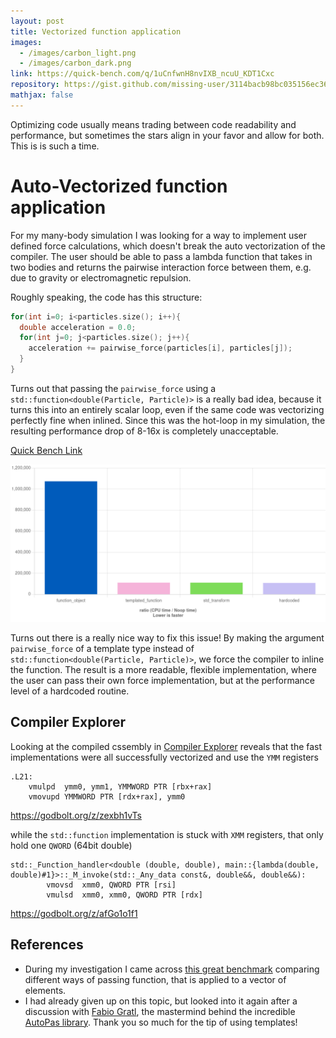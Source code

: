 ```yaml
---
layout: post
title: Vectorized function application
images:
  - /images/carbon_light.png
  - /images/carbon_dark.png
link: https://quick-bench.com/q/1uCnfwnH8nvIXB_ncuU_KDT1Cxc
repository: https://gist.github.com/missing-user/3114bacb98bc035156ec362c6b73251c
mathjax: false
---
```

Optimizing code usually means trading between code readability and performance, but sometimes the stars align in your favor and allow for both. This is is such a time. 

# Auto-Vectorized function application

For my many-body simulation I was looking for a way to implement user defined force calculations, which doesn't break the auto vectorization of the compiler. The user should be able to pass a lambda function that takes in two bodies and returns the pairwise interaction force between them, e.g. due to gravity or electromagnetic repulsion.

Roughly speaking, the code has this structure:

```cpp
for(int i=0; i<particles.size(); i++){
  double acceleration = 0.0;
  for(int j=0; j<particles.size(); j++){
    acceleration += pairwise_force(particles[i], particles[j]);
  }
}
```

Turns out that passing the `pairwise_force` using a `std::function<double(Particle, Particle)>` is a really bad idea, because it turns this into an entirely scalar loop, even if the same code was vectorizing perfectly fine when inlined. Since this was the hot-loop in my simulation, the resulting performance drop of 8-16x is completely unacceptable. 

[Quick Bench Link](https://quick-bench.com/q/06TMup5sU8Q81zAOkE6ge-sbupY)

[](https://quick-bench.com/q/06TMup5sU8Q81zAOkE6ge-sbupY)

![Quick Bench results of different ways to pass the function](/images/function_application_table.png)

Turns out there is a really nice way to fix this issue! By making the argument `pairwise_force` of a template type instead of `std::function<double(Particle, Particle)>`, we force the compiler to inline the function. The result is a more readable, flexible implementation, where the user can pass their own force implementation, but at the performance level of a hardcoded routine.   

## Compiler Explorer

Looking at the compiled cssembly in [Compiler Explorer](https://godbolt.org/) reveals that the fast implementations were all successfully vectorized and use the `YMM` registers

```
.L21:
    vmulpd  ymm0, ymm1, YMMWORD PTR [rbx+rax]
    vmovupd YMMWORD PTR [rdx+rax], ymm0
```

<https://godbolt.org/z/zexbh1vTs>

while the `std::function` implementation is stuck with `XMM` registers, that only hold one `QWORD` (64bit double)

```
std::_Function_handler<double (double, double), main::{lambda(double, double)#1}>::_M_invoke(std::_Any_data const&, double&&, double&&):
        vmovsd  xmm0, QWORD PTR [rsi]
        vmulsd  xmm0, xmm0, QWORD PTR [rdx]
```

<https://godbolt.org/z/afGo1o1f1>

## References

* During my investigation I came across [this great benchmark](https://quick-bench.com/q/ZOCYEdFoOkuYa0og6BngFh0nj00) comparing different ways of passing function, that is applied to a vector of elements. 
* I had already given up on this topic, but looked into it again after a discussion with [Fabio Gratl](https://www.cs.cit.tum.de/en/sccs/people/fabio-gratl/), the mastermind behind the incredible [AutoPas library](https://github.com/AutoPas/AutoPas). Thank you so much for the tip of using templates!
